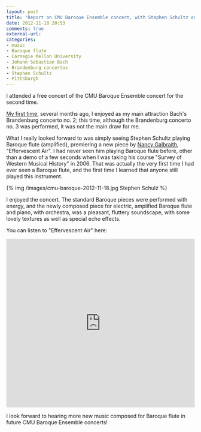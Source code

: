 ```yaml
---
layout: post
title: "Report on CMU Baroque Ensemble concert, with Stephen Schultz on Baroque flute"
date: 2012-11-18 20:53
comments: true
external-url: 
categories: 
- music
- Baroque flute
- Carnegie Mellon University
- Johann Sebastian Bach
- Brandenburg concertos
- Stephen Schultz
- Pittsburgh
---
```

I attended a free concert of the CMU Baroque Ensemble concert for the second time.

[My first time](/blog/2012/04/29/attending-my-first-cmu-baroque-ensemble-concert/), several months ago, I enjoyed as my main attraction Bach's Brandenburg concerto no. 2; this time, although the Brandenburg concerto no. 3 was performed, it was not the main draw for me.

What I really looked forward to was simply seeing Stephen Schultz playing Baroque flute (amplified), premiering a new piece by [Nancy Galbraith](http://www.nancygalbraith.com/), "Effervescent Air". I had never seen him playing Baroque flute before, other than a demo of a few seconds when I was taking his course "Survey of Western Musical History" in 2006. That was actually the very first time I had ever seen a Baroque flute, and the first time I learned that anyone still played this instrument.

{% img /images/cmu-baroque-2012-11-18.jpg Stephen Schulz %}

I enjoyed the concert. The standard Baroque pieces were performed with energy, and the newly composed piece for electric, amplified Baroque flute and piano, with orchestra, was a pleasant, fluttery soundscape, with some lovely textures as well as special echo effects.

You can listen to "Effervescent Air" here:

<iframe width="100%" height="450" scrolling="no" frameborder="no" src="https://w.soundcloud.com/player/?url=http%3A%2F%2Fapi.soundcloud.com%2Fplaylists%2F4222492"></iframe>

I look forward to hearing more new music composed for Baroque flute in future CMU Baroque Ensemble concerts!
